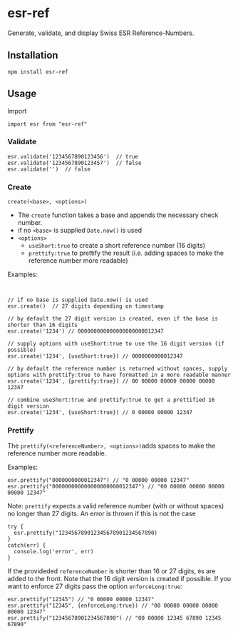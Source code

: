 # esr-ref
Generate, validate, and display Swiss ESR Reference-Numbers.

## Installation

`npm install esr-ref`


## Usage

Import 

`import esr from "esr-ref"`

### Validate

```
esr.validate('1234567890123456')  // true
esr.validate('1234567890123457')  // false
esr.validate('')  // false
```

### Create

`create(<base>, <options>)`

- The `create` function takes a base and appends the necessary check number.
- if no `<base>` is supplied `Date.now()` is used
- `<options>`
    - `useShort:true` to create a short reference number (16 digits)
    - `prettify:true` to prettify the result (i.e. adding spaces to make the reference number more readable)

Examples:

```


// if no base is supplied Date.now() is used
esr.create()  // 27 digits depending on timestamp

// by default the 27 digit version is created, even if the base is shorter than 16 digits
esr.create('1234') // 000000000000000000000012347

// supply options with useShort:true to use the 16 digit version (if possible)
esr.create('1234', {useShort:true}) // 0000000000012347

// by default the reference number is returned without spaces, supply options with prettify:true to have formatted in a more readable manner
esr.create('1234', {prettify:true}) // 00 00000 00000 00000 00000 12347

// combine useShort:true and prettify:true to get a prettified 16 digit version
esr.create('1234', {useShort:true}) // 0 00000 00000 12347
```

### Prettify
The `prettify(<referenceNumber>, <options>)`adds spaces to make the reference number more readable.

Examples:

```
esr.prettify("0000000000012347") // "0 00000 00000 12347"
esr.prettify("000000000000000000000012347") // "00 00000 00000 00000 00000 12347"
```

Note: `prettify` expects a valid reference number (with or without spaces) no longer than 27 digits. An error is thrown if this is not the case

```
try {
  esr.prettify("123456789012345678901234567890)
}
catch(err) {
  console.log('error', err)
}

```

If the provideded `referenceNumber` is shorter than 16 or 27 digits, `0`s are added to the front. Note that the 16 digit version is created if possible. If you want to enforce 27 digits pass the option `enforceLong:true`:

```
esr.prettify("12345") // "0 00000 00000 12347"
esr.prettify("12345", {enforceLong:true}) // "00 00000 00000 00000 00000 12347"
esr.prettify("12345678901234567890") // "00 00000 12345 67890 12345 67890"

```

